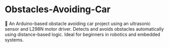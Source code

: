 # Obstacles-Avoiding-Car
🚗 An Arduino-based obstacle avoiding car project using an ultrasonic sensor and L298N motor driver. Detects and avoids obstacles automatically using distance-based logic. Ideal for beginners in robotics and embedded systems.
